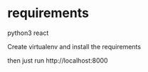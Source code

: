 # requirements

python3
react

Create virtualenv and install the requirements

then just run http://localhost:8000